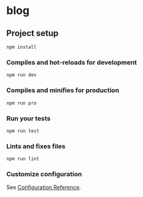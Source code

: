 # blog

## Project setup
```
npm install
```

### Compiles and hot-reloads for development
```
npm run dev
```

### Compiles and minifies for production
```
npm run pro
```

### Run your tests
```
npm run test
```

### Lints and fixes files
```
npm run lint
```

### Customize configuration
See [Configuration Reference](https://cli.vuejs.org/config/).
